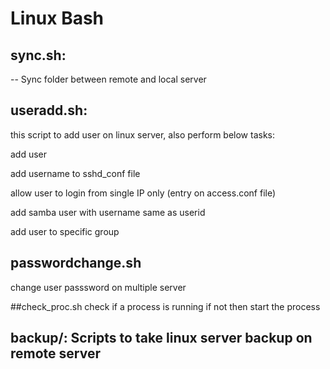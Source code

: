 # Linux  Bash

## sync.sh:

-- Sync folder between remote and local server

## useradd.sh:

this script to add user on linux server, also perform below tasks:

add user

add username to sshd_conf file

allow user to login from single IP only (entry on access.conf file)

add samba user with username same as userid

add user to specific group

## passwordchange.sh

change user passsword on multiple server

##check_proc.sh
  check if a process is running if not then start the process

## backup/:  Scripts to take linux server backup on remote server
